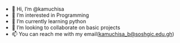 - 👋 Hi, I’m @kamuchisa
- 👀 I’m interested in Programming
- 🌱 I’m currently learning python
- 💞️ I’m looking to collaborate on basic projects
- 📫 You can reach me with my email(kamuchisa_b@soshgic.edu.gh)

<!---
kamuchisa/kamuchisa is a ✨ special ✨ repository because its `README.md` (this file) appears on your GitHub profile.
You can click the Preview link to take a look at your changes.
--->
